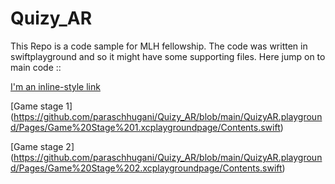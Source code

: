 # Quizy_AR
This Repo is a code sample for MLH fellowship.
The code was written in swiftplayground and so it might have some supporting files.
Here jump on to main code ::



[I'm an inline-style link](https://www.google.com)

[Game stage 1] (https://github.com/paraschhugani/Quizy_AR/blob/main/QuizyAR.playground/Pages/Game%20Stage%201.xcplaygroundpage/Contents.swift)

[Game stage 2] (https://github.com/paraschhugani/Quizy_AR/blob/main/QuizyAR.playground/Pages/Game%20Stage%202.xcplaygroundpage/Contents.swift)
